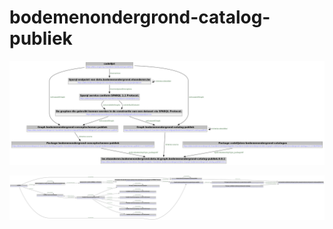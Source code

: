 # bodemenondergrond-catalog-publiek

![plot](./src/main/sparql/catalog_visualisatie.png)

![plot](./src/main/sparql/volledige_catalog_visualisatie.png)